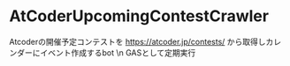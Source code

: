 # AtCoderUpcomingContestCrawler
Atcoderの開催予定コンテストを https://atcoder.jp/contests/ から取得しカレンダーにイベント作成するbot \n
GASとして定期実行
